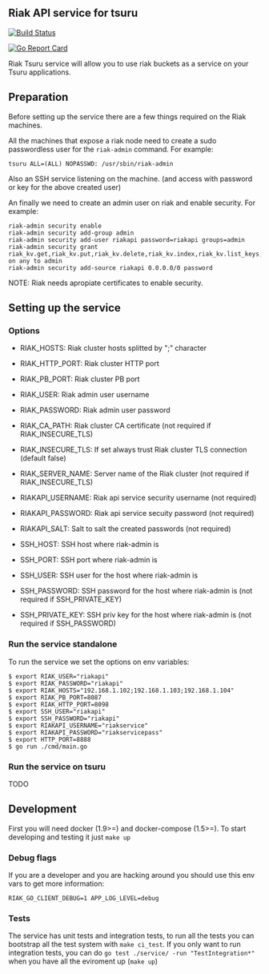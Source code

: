 Riak API service for tsuru
--------------------------

[![Build Status](https://travis-ci.org/tsuru/riakapi.svg?branch=master)](https://travis-ci.org/tsuru/riakapi)

[![Go Report Card](https://goreportcard.com/badge/github.com/tsuru/riakapi)](https://goreportcard.com/report/github.com/tsuru/riakapi)

Riak Tsuru service will allow you to use riak buckets as a service on your Tsuru
applications.


## Preparation

Before setting up the service there are a few things required on the Riak machines.

All the machines  that expose a riak node need to create a sudo passwordless user for the `riak-admin` command. For example:

    tsuru ALL=(ALL) NOPASSWD: /usr/sbin/riak-admin

Also an SSH service listening on the machine. (and access with password or key
for the above created user)

An finally we need to create an admin user on riak and enable security. For example:

    riak-admin security enable
    riak-admin security add-group admin
    riak-admin security add-user riakapi password=riakapi groups=admin
    riak-admin security grant riak_kv.get,riak_kv.put,riak_kv.delete,riak_kv.index,riak_kv.list_keys,riak_kv.list_buckets,riak_core.get_bucket,riak_core.set_bucket,riak_core.get_bucket_type,riak_core.set_bucket_type on any to admin
    riak-admin security add-source riakapi 0.0.0.0/0 password

NOTE: Riak needs apropiate certificates to enable security.


## Setting up the service


### Options


* RIAK_HOSTS: Riak cluster hosts splitted by ";" character
* RIAK_HTTP_PORT: Riak cluster HTTP port
* RIAK_PB_PORT: Riak cluster PB port
* RIAK_USER: Riak admin user username
* RIAK_PASSWORD: Riak admin user password
* RIAK_CA_PATH: Riak cluster CA certificate (not required if RIAK_INSECURE_TLS)
* RIAK_INSECURE_TLS: If set always trust Riak cluster TLS connection (default false)
* RIAK_SERVER_NAME: Server name of the Riak cluster (not required if RIAK_INSECURE_TLS)

* RIAKAPI_USERNAME: Riak api service security username (not required)
* RIAKAPI_PASSWORD: Riak api service secuity password (not required)
* RIAKAPI_SALT: Salt to salt the created passwords (not required)

* SSH_HOST: SSH host where riak-admin is
* SSH_PORT: SSH port where riak-admin is
* SSH_USER: SSH user for the host where riak-admin is
* SSH_PASSWORD: SSH password for the host where riak-admin is (not required if SSH_PRIVATE_KEY)
* SSH_PRIVATE_KEY: SSH priv key for the host where riak-admin is (not required if SSH_PASSWORD)


### Run the service standalone

To run the service we set the options on env variables:

    $ export RIAK_USER="riakapi"
    $ export RIAK_PASSWORD="riakapi"
    $ export RIAK_HOSTS="192.168.1.102;192.168.1.103;192.168.1.104"
    $ export RIAK_PB_PORT=8087
    $ export RIAK_HTTP_PORT=8098
    $ export SSH_USER="riakapi"
    $ export SSH_PASSWORD="riakapi"
    $ export RIAKAPI_USERNAME="riakservice"
    $ export RIAKAPI_PASSWORD="riakservicepass"
    $ export HTTP_PORT=8888
    $ go run ./cmd/main.go

### Run the service on tsuru

TODO

## Development

First you will need docker (1.9>=) and docker-compose (1.5>=). To start developing
and testing it just `make up`

### Debug flags

If you are a developer and you are hacking around you should use this env vars to get more information:

    RIAK_GO_CLIENT_DEBUG=1 APP_LOG_LEVEL=debug

### Tests

The service has unit tests and integration tests, to run all the tests you can
bootstrap all the test system with `make ci_test`. If you only want to run
integration tests, you can do `go test ./service/ -run "TestIntegration*"` when
you have all the eviroment up (`make up`)
